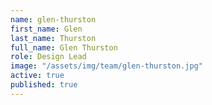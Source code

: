```yaml
---
name: glen-thurston
first_name: Glen
last_name: Thurston
full_name: Glen Thurston
role: Design Lead
image: "/assets/img/team/glen-thurston.jpg"
active: true
published: true
---
```

